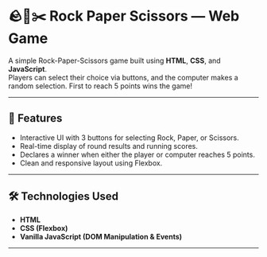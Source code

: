 # 🪨📄✂️ Rock Paper Scissors — Web Game

A simple Rock-Paper-Scissors game built using **HTML**, **CSS**, and **JavaScript**.  
Players can select their choice via buttons, and the computer makes a random selection. First to reach 5 points wins the game!

---

## 📌 Features

- Interactive UI with 3 buttons for selecting Rock, Paper, or Scissors.
- Real-time display of round results and running scores.
- Declares a winner when either the player or computer reaches 5 points.
- Clean and responsive layout using Flexbox.

---

## 🛠️ Technologies Used

- **HTML**
- **CSS (Flexbox)**
- **Vanilla JavaScript (DOM Manipulation & Events)**

---
